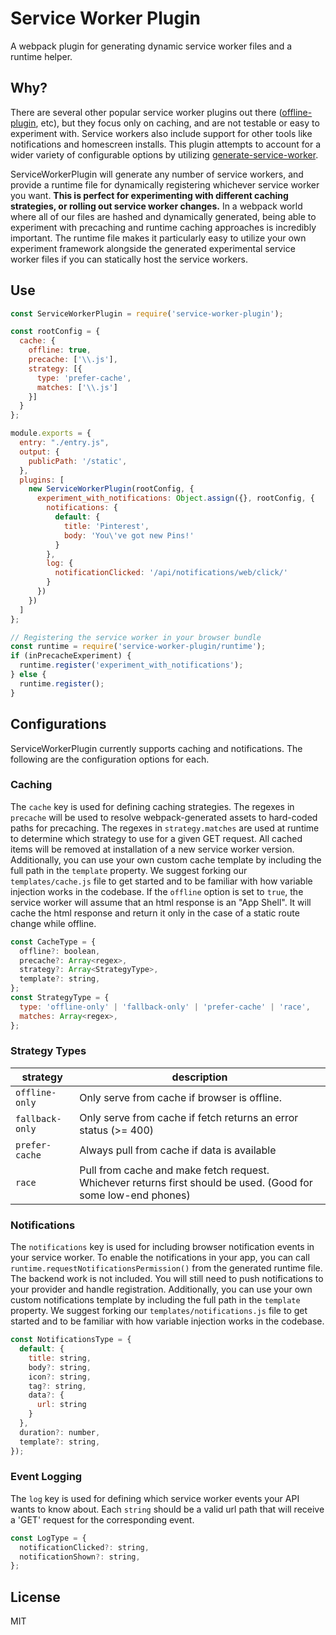 Service Worker Plugin
=========================
A webpack plugin for generating dynamic service worker files and a runtime helper.

## Why?
There are several other popular service worker plugins out there ([offline-plugin](https://github.com/NekR/offline-plugin/), etc), but they focus only on caching, and are not testable or easy to experiment with. Service workers also include support for other tools like notifications and homescreen installs. This plugin attempts to account for a wider variety of configurable options by utilizing [generate-service-worker](https://github.com/pinterest/service-workers/tree/master/packages/generate-service-worker).

ServiceWorkerPlugin will generate any number of service workers, and provide a runtime file for dynamically registering whichever service worker you want. **This is perfect for experimenting with different caching strategies, or rolling out service worker changes.** In a webpack world where all of our files are hashed and dynamically generated, being able to experiment with precaching and runtime caching approaches is incredibly important. The runtime file makes it particularly easy to utilize your own experiment framework alongside the generated experimental service worker files if you can statically host the service workers.

## Use

```js
const ServiceWorkerPlugin = require('service-worker-plugin');

const rootConfig = {
  cache: {
    offline: true,
    precache: ['\\.js'],
    strategy: [{
      type: 'prefer-cache',
      matches: ['\\.js']
    }]
  }
};

module.exports = {
  entry: "./entry.js",
  output: {
    publicPath: '/static',
  },
  plugins: [
    new ServiceWorkerPlugin(rootConfig, {
      experiment_with_notifications: Object.assign({}, rootConfig, {
        notifications: {
          default: {
            title: 'Pinterest',
            body: 'You\'ve got new Pins!'
          }
        },
        log: {
          notificationClicked: '/api/notifications/web/click/'
        }
      })
    })
  ]
};

// Registering the service worker in your browser bundle
const runtime = require('service-worker-plugin/runtime');
if (inPrecacheExperiment) {
  runtime.register('experiment_with_notifications');
} else {
  runtime.register();
}
```

## Configurations
ServiceWorkerPlugin currently supports caching and notifications. The following are the configuration options for each.

### Caching
The `cache` key is used for defining caching strategies. The regexes in `precache` will be used to resolve webpack-generated assets to hard-coded paths for precaching. The regexes in `strategy.matches` are used at runtime to determine which strategy to use for a given GET request. All cached items will be removed at installation of a new service worker version. Additionally, you can use your own custom cache template by including the full path in the `template` property. We suggest forking our `templates/cache.js` file to get started and to be familiar with how variable injection works in the codebase. If the `offline` option is set to `true`, the service worker will assume that an html response is an "App Shell". It will cache the html response and return it only in the case of a static route change while offline.
```js
const CacheType = {
  offline?: boolean,
  precache?: Array<regex>,
  strategy?: Array<StrategyType>,
  template?: string,
};
const StrategyType = {
  type: 'offline-only' | 'fallback-only' | 'prefer-cache' | 'race',
  matches: Array<regex>,
};
```

### Strategy Types
strategy        | description
--------------- | -----------
`offline-only`  | Only serve from cache if browser is offline.
`fallback-only` | Only serve from cache if fetch returns an error status (>= 400)
`prefer-cache`  | Always pull from cache if data is available
`race`          | Pull from cache and make fetch request. Whichever returns first should be used. (Good for some low-end phones)


### Notifications
The `notifications` key is used for including browser notification events in your service worker. To enable the notifications in your app, you can call `runtime.requestNotificationsPermission()` from the generated runtime file. The backend work is not included. You will still need to push notifications to your provider and handle registration. Additionally, you can use your own custom notifications template by including the full path in the `template` property. We suggest forking our `templates/notifications.js` file to get started and to be familiar with how variable injection works in the codebase.
```js
const NotificationsType = {
  default: {
    title: string,
    body?: string,
    icon?: string,
    tag?: string,
    data?: {
      url: string
    }
  },
  duration?: number,
  template?: string,
});

```

### Event Logging
The `log` key is used for defining which service worker events your API wants to know about. Each `string` should be a valid url path that will receive a 'GET' request for the corresponding event.
```js
const LogType = {
  notificationClicked?: string,
  notificationShown?: string,
};
```

## License

MIT
